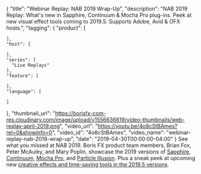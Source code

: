 {
  "title": "Webinar Replay: NAB 2019 Wrap-Up",
  "description": "NAB 2019 Replay: What's new in Sapphire, Continuum & Mocha Pro plug-ins. Peek at new visual effect tools coming to 2019.5. Supports Adobe, Avid & OFX hosts.",
  "tagging": {
    "product": [

    ],
    "host": [

    ],
    "series": [
      "Live Replays"
    ],
    "feature": [

    ],
    "language": [

    ]
  },
  "thumbnail_url": "https://borisfx-com-res.cloudinary.com/image/upload/v1556636619/video-thumbnails/web-replay-april-2019.png",
  "video_url": "https://youtu.be/4o8cStBAmes?rel=0&showinfo=0",
  "video_id": "4o8cStBAmes",
  "video_name": "webinar-replay-nab-2019-wrap-up",
  "date": "2019-04-30T00:00:00-04:00"
}
See what you missed at NAB 2019. Boris FX product team members, Brian Fox, Peter McAuley, and Mary Poplin, showcase the 2019 versions of [Sapphire](https://borisfx.com/products/sapphire/ "Boris FX Sapphire"), [Continuum](https://borisfx.com/products/continuum/ "Boris FX Continuum"), [Mocha Pro](https://borisfx.com/products/mocha-pro/ "Boris FX Mocha Pro "), and [Particle Illusion](https://borisfx.com/products/particle-illusion/ "Boris FX Particle Illusion"). Plus a sneak peek at upcoming new [creative effects and time-saving tools in the 2019.5 versions](https://borisfx.com/news/what-to-expect-at-nab-2019-new-vfx-editing-tools-coming-soon/ "Boris FX - New creative VFX tools added to 2019.5 versions").
